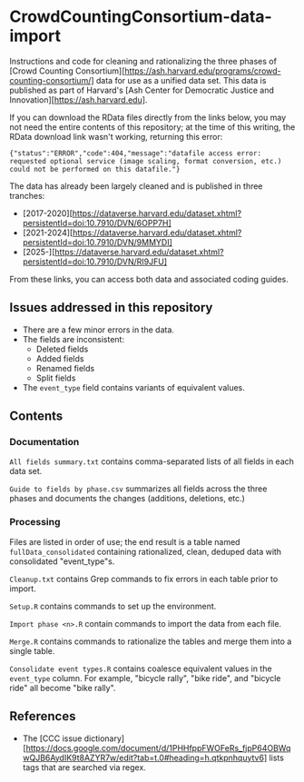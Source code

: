 # CrowdCountingConsortium-data-import

Instructions and code for cleaning and rationalizing the three phases of [Crowd Counting Consortium][https://ash.harvard.edu/programs/crowd-counting-consortium/] data for use as a unified data set. This data is published as part of Harvard's [Ash Center for Democratic Justice and Innovation][https://ash.harvard.edu].

If you can download the RData files directly from the links below, you may not need the entire contents of this repository; at the time of this writing, the RData download link wasn't working, returning this error:

```
{"status":"ERROR","code":404,"message":"datafile access error: requested optional service (image scaling, format conversion, etc.) could not be performed on this datafile."}
```

The data has already been largely cleaned and is published in three tranches:

- [2017-2020][https://dataverse.harvard.edu/dataset.xhtml?persistentId=doi:10.7910/DVN/6OPP7H]
- [2021-2024][https://dataverse.harvard.edu/dataset.xhtml?persistentId=doi:10.7910/DVN/9MMYDI]
- [2025-][https://dataverse.harvard.edu/dataset.xhtml?persistentId=doi:10.7910/DVN/RI9JFU]

From these links, you can access both data and associated coding guides.

## Issues addressed in this repository

- There are a few minor errors in the data.
- The fields are inconsistent:
    - Deleted fields
    - Added fields
    - Renamed fields
    - Split fields
- The `event_type` field contains variants of equivalent values.

## Contents

### Documentation

`All fields summary.txt` contains comma-separated lists of all fields in each data set.

`Guide to fields by phase.csv` summarizes all fields across the three phases and documents the changes (additions, deletions, etc.)

### Processing

Files are listed in order of use; the end result is a table named `fullData_consolidated` containing rationalized, clean, deduped data with consolidated "event_type"s.

`Cleanup.txt` contains Grep commands to fix errors in each table prior to import.

`Setup.R` contains commands to set up the environment.

`Import phase <n>.R` contain commands to import the data from each file.

`Merge.R` contains commands to rationalize the tables and merge them into a single table.

`Consolidate event types.R` contains coalesce equivalent values in the `event_type` column. For example, "bicycle rally", "bike ride", and "bicycle ride" all become "bike rally".

## References

- The [CCC issue dictionary][https://docs.google.com/document/d/1PHHfppFWOFeRs_fjpP64OBWqwQJB6AydIK9t8AZYR7w/edit?tab=t.0#heading=h.qtkpnhquytv6] lists tags that are searched via regex.